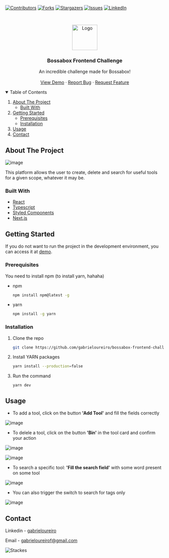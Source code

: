 
[![Contributors][contributors-shield]][contributors-url]
[![Forks][forks-shield]][forks-url]
[![Stargazers][stars-shield]][stars-url]
[![Issues][issues-shield]][issues-url]
[![LinkedIn][linkedin-shield]][linkedin-url]


<!-- PROJECT -->
<br />
<p align="center">
  
  <img src="/public/favicon.ico" alt="Logo" width="80" height="80">
  
  <h3 align="center">Bossabox Frontend Challenge</h3>

  <p align="center">
      An incredible challenge made for Bossabox!
    <br />
    <br />
    <a href="https://bossabox-frontend-challenge.vercel.app/">View Demo</a>
    ·
    <a href="https://github.com/gabrieloureiro/bossabox-frontend-challenge/issues">Report Bug</a>
    ·
    <a href="https://github.com/gabrieloureiro/bossabox-frontend-challenge/issues">Request Feature</a>
  </p>
</p>



<!-- TABLE OF CONTENTS -->
<details open="open">
  <summary>Table of Contents</summary>
  <ol>
    <li>
      <a href="#about-the-project">About The Project</a>
      <ul>
        <li><a href="#built-with">Built With</a></li>
      </ul>
    </li>
    <li>
      <a href="#getting-started">Getting Started</a>
      <ul>
        <li><a href="#prerequisites">Prerequisites</a></li>
        <li><a href="#installation">Installation</a></li>
      </ul>
    </li>
    <li><a href="#usage">Usage</a></li>
    <li><a href="#contact">Contact</a></li>
  </ol>
</details>



<!-- ABOUT THE PROJECT -->
## About The Project

![image](https://user-images.githubusercontent.com/39869298/108779918-6950de00-7546-11eb-9c2c-86c76e010ff9.png)

This platform allows the user to create, delete and search for useful tools for a given scope, whatever it may be.
### Built With

* [React](https://reactjs.org/)
* [Typescript](https://www.typescriptlang.org/)
* [Styled Components](https://styled-components.com/)
* [Next.js](https://nextjs.org/)


<!-- GETTING STARTED -->
## Getting Started

If you do not want to run the project in the development environment, you can access it at [demo](https://bossabox-frontend-challenge.vercel.app/).

### Prerequisites

You need to install npm (to install yarn, hahaha)

* npm
  ```sh
  npm install npm@latest -g
  ```

* yarn
  ```sh
  npm install -g yarn
  ```

### Installation

1. Clone the repo
   ```sh
   git clone https://github.com/gabrieloureiro/bossabox-frontend-challenge.git
   ```
2. Install YARN packages
   ```sh
   yarn install --production=false
   ```
3. Run the command
   ```JS
   yarn dev
   ```


<!-- USAGE EXAMPLES -->
## Usage

* To add a tool, click on the button <strong>'Add Tool'</strong> and fill the fields correctly

![image](https://user-images.githubusercontent.com/39869298/108784981-48d95180-754f-11eb-9954-277fa3bc0442.png)

* To delele a tool, click on the button <strong>'Bin'</strong> in the tool card and confirm your action

![image](https://user-images.githubusercontent.com/39869298/108785197-af5e6f80-754f-11eb-84ad-a1b1380473b0.png)

![image](https://user-images.githubusercontent.com/39869298/108785215-b7b6aa80-754f-11eb-9a8d-026c9f3cf449.png)

* To search a specific tool: <strong>'Fill the search field'</strong> with some word present on some tool

![image](https://user-images.githubusercontent.com/39869298/108785449-30b60200-7550-11eb-97bf-8cf651653883.png)

* You can also trigger the switch to search for tags only

![image](https://user-images.githubusercontent.com/39869298/108785559-6ce96280-7550-11eb-8dae-0a447507afe3.png)

<!-- CONTACT -->
## Contact

Linkedin - [gabrieloureiro](https://linkedin.com/in/gabrieloureiro)


Email - [gabrieloureirof@gmail.com](mailto:gabrieloureirof@gmail.com)


![Stackes][stacks]


<!-- MARKDOWN LINKS & IMAGES -->
<!-- https://www.markdownguide.org/basic-syntax/#reference-style-links -->
[contributors-shield]: https://img.shields.io/github/contributors/gabrieloureiro/bossabox-frontend-challenge.svg?style=for-the-badge
[contributors-url]: https://github.com/gabrieloureiro/bossabox-frontend-challenge/graphs/contributors
[forks-shield]: https://img.shields.io/github/forks/gabrieloureiro/bossabox-frontend-challenge.svg?style=for-the-badge
[forks-url]: https://github.com/gabrieloureiro/bossabox-frontend-challenge/network/members
[stars-shield]: https://img.shields.io/github/stars/gabrieloureiro/bossabox-frontend-challenge.svg?style=for-the-badge
[stars-url]: https://github.com/gabrieloureiro/bossabox-frontend-challenge/stargazers
[issues-shield]: https://img.shields.io/github/issues/gabrieloureiro/bossabox-frontend-challenge.svg?style=for-the-badge
[issues-url]: https://github.com/gabrieloureiro/bossabox-frontend-challenge/issues
[linkedin-shield]: https://img.shields.io/badge/-LinkedIn-black.svg?style=for-the-badge&logo=linkedin&colorB=555
[linkedin-url]: https://linkedin.com/in/gabrieloureiro
[product-screenshot]: images/screenshot.png
[stacks]: https://user-images.githubusercontent.com/39869298/108784490-475b5980-754e-11eb-8ddd-059aebfac5af.png
